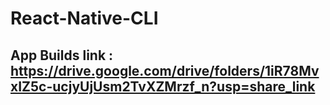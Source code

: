 # React-Native-CLI

## App Builds link : https://drive.google.com/drive/folders/1iR78MvxIZ5c-ucjyUjUsm2TvXZMrzf_n?usp=share_link
